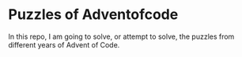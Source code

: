 # Puzzles of Adventofcode

In this repo, I am going to solve, or attempt to solve, the puzzles from different years of Advent of Code.
